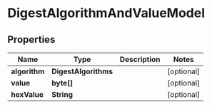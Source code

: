 

# DigestAlgorithmAndValueModel


## Properties

| Name | Type | Description | Notes |
|------------ | ------------- | ------------- | -------------|
|**algorithm** | **DigestAlgorithms** |  |  [optional] |
|**value** | **byte[]** |  |  [optional] |
|**hexValue** | **String** |  |  [optional] |



